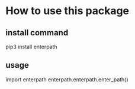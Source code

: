 # How to use this package

## install command
pip3 install enterpath

## usage
import enterpath
enterpath.enterpath.enter_path()

